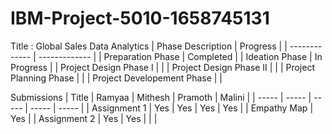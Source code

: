 # IBM-Project-5010-1658745131
Title : Global Sales Data Analytics
| Phase Description  | Progress |
| ------------- | ------------- |
| Preparation Phase  | Completed  |
| Ideation Phase  | In Progress |
| Project Design Phase I | |
| Project Design Phase II | |
| Project Planning Phase  | |
| Project Developement Phase | |

Submissions
| Title | Ramyaa | Mithesh | Pramoth | Malini |
| ----- | ----- | ----- | ----- | ----- |
| Assignment 1 | Yes | Yes | Yes | Yes |
| Empathy Map | Yes |
| Assignment 2 | Yes | Yes | | |


